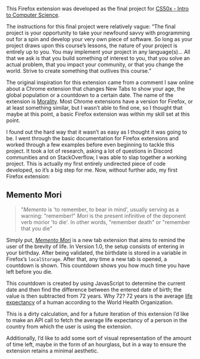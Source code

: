 This Firefox extension was developed as the final project for [CS50x - Intro to Computer Science](https://cs50.harvard.edu/x/2020/project/). 

The instructions for this final project were relatively vague:
“The final project is your opportunity to take your newfound savvy with programming out for a spin and develop your very own piece of software. So long as your project draws upon this course’s lessons, the nature of your project is entirely up to you. You may implement your project in any language(s)... All that we ask is that you build something of interest to you, that you solve an actual problem, that you impact your community, or that you change the world. Strive to create something that outlives this course.” 

The original inspiration for this extension came from a comment I saw online about a Chrome extension that changes New Tabs to show your age, the global population or a countdown to a certain date. The name of the extension is [Morality](https://chrome.google.com/webstore/detail/mortality-new-tab/eeedcpdcehnikgkhbobmkjcipjhlbmpn). Most Chrome extensions have a version for Firefox, or at least something similar, but I wasn’t able to find one, so I thought that maybe at this point, a basic Firefox extension was within my skill set at this point. 

I found out the hard way that it wasn’t as easy as I thought it was going to be. I went through the basic documentation for Firefox extensions and worked through a few examples before even beginning to tackle this project. It took a lot of research, asking a lot of questions in Discord communities and on StackOverflow, I was able to slap together a working project. This is actually my first entirely undirected piece of code developed, so it’s a big step for me. Now, without further ado, my first Firefox extension:


<h2>Memento Mori</h2>  


> "*Memento* is 'to remember, to bear in mind', usually serving as a warning: "remember!" *Mori* is the present infinitive of the deponent verb morior 'to die'. In other words, "remember death" or "remember that you die"

Simply put, [*Memento Mori*](https://en.wikipedia.org/wiki/Memento_mori) is a new tab extension that aims to remind the user of the brevity of life. In Version 1.0, the setup consists of entering in your birthday. After being validated, the birthdate is stored in a variable in Firefox’s `localStorage`. After that, any time a new tab is opened, a countdown is shown. This countdown shows you how much time you have left before you die. 

This countdown is created by using JavasScript to determine the current date and then find the difference between the entered date of birth; the value is then subtracted from 72 years. Why 72? 72 years is the average [life expectancy](https://www.who.int/gho/mortality_burden_disease/life_tables/situation_trends_text/en/) of a human according to the World Health Organization. 

This is a dirty calculation, and for a future iteration of this extension I’d like to make an API call to fetch the average life expectancy of a person in the country from which the user is using the extension.

Additionally, I’d like to add some sort of visual representation of the amount of time left, maybe in the form of an hourglass, but in a way to ensure the extension retains a minimal aesthetic. 

